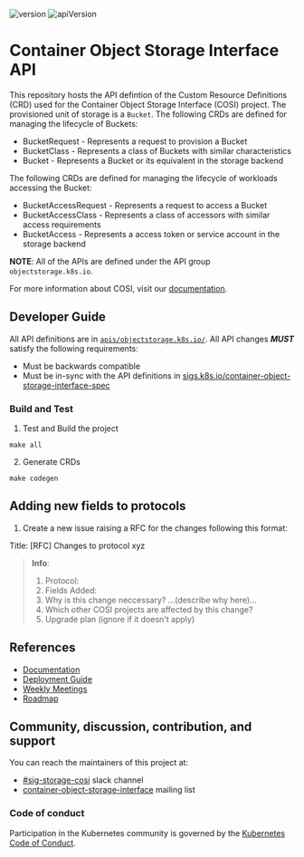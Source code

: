 ![version](https://img.shields.io/badge/status-pre--alpha-lightgrey) ![apiVersion](https://img.shields.io/badge/apiVersion-v1alpha1-lightgreen)


# Container Object Storage Interface API

This repository hosts the API defintion of the Custom Resource Definitions (CRD) used for the Container Object Storage Interface (COSI) project. The provisioned unit of storage is a `Bucket`. The following CRDs are defined for managing the lifecycle of Buckets:

 - BucketRequest - Represents a request to provision a Bucket
 - BucketClass - Represents a class of Buckets with similar characteristics
 - Bucket - Represents a Bucket or its equivalent in the storage backend

 The following CRDs are defined for managing the lifecycle of workloads accessing the Bucket:

 - BucketAccessRequest - Represents a request to access a Bucket
 - BucketAccessClass - Represents a class of accessors with similar access requirements
 - BucketAccess - Represents a access token or service account in the storage backend

**NOTE**: All of the APIs are defined under the API group `objectstorage.k8s.io`.

For more information about COSI, visit our [documentation](https://github.com/kubernetes-sigs/container-object-storage-interface-api/blob/master/docs/index.md).
## Developer Guide

All API definitions are in [`apis/objectstorage.k8s.io/`](./apis/objectstorage.k8s.io/). All API changes **_MUST_** satisfy the following requirements:

 - Must be backwards compatible
 - Must be in-sync with the API definitions in [sigs.k8s.io/container-object-storage-interface-spec](https://sigs.k8s.io/container-object-storage-interface-spec)

### Build and Test

1. Test and Build the project

```
make all
```

2. Generate CRDs

```
make codegen
```

## Adding new fields to protocols

1. Create a new issue raising a RFC for the changes following this format:

Title: [RFC] Changes to protocol xyz
> **Info**:
> 1. Protocol:
> 2. Fields Added:
> 3. Why is this change neccessary?
>    ...(describe why here)...
> 4. Which other COSI projects are affected by this change?
> 5. Upgrade plan
>    (ignore if it doesn't apply)

## References

 - [Documentation](https://container-object-storage-interface.github.io/)
 - [Deployment Guide](https://container-object-storage-interface.github.io/docs/deployment-guide)
 - [Weekly Meetings](https://container-object-storage-interface.github.io/docs/community/weekly-meetings)
 - [Roadmap](https://github.com/orgs/kubernetes-sigs/projects/8)

## Community, discussion, contribution, and support

You can reach the maintainers of this project at:

 - [#sig-storage-cosi](https://kubernetes.slack.com/messages/sig-storage-cosi) slack channel
 - [container-object-storage-interface](https://groups.google.com/g/container-object-storage-interface-wg?pli=1) mailing list

### Code of conduct

Participation in the Kubernetes community is governed by the [Kubernetes Code of Conduct](code-of-conduct.md).
